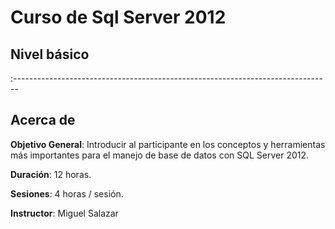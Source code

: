 # Curso de Sql Server 2012
## Nivel básico

:-------------------------------------------------------------------------------

## Acerca de

**Objetivo General**: Introducir al participante en los conceptos y herramientas más importantes para el manejo de base de datos con SQL Server 2012.

**Duración**: 12 horas.

**Sesiones**: 4 horas / sesión.

**Instructor**: Miguel Salazar
